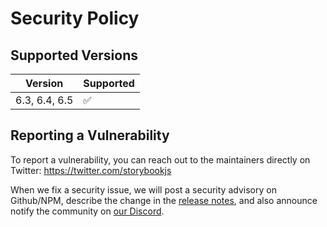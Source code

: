# Security Policy

## Supported Versions

| Version       | Supported          |
| ------------- | ------------------ |
| 6.3, 6.4, 6.5 | :white_check_mark: |

## Reporting a Vulnerability

To report a vulnerability, you can reach out to the maintainers directly on Twitter: https://twitter.com/storybookjs

When we fix a security issue, we will post a security advisory on Github/NPM, describe the change in the [release notes](https://github.com/storybookjs/storybook/releases), and also announce notify the community on [our Discord](https://discord.gg/storybook).
